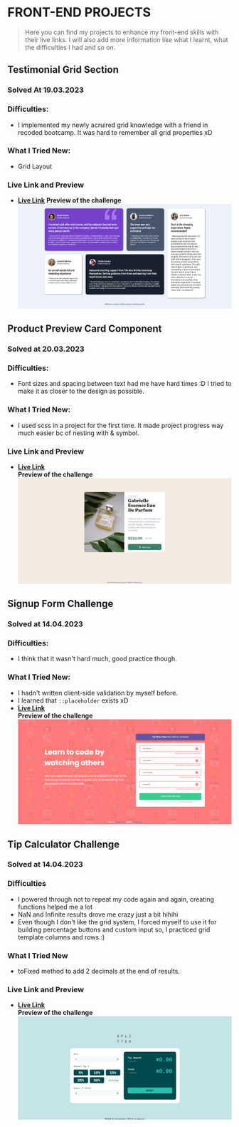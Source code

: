 # FRONT-END PROJECTS

> Here you can find my projects to enhance my front-end skills with their live links.
> I will also add more information like what I learnt, what the difficulties I had and so on.

## Testimonial Grid Section

### Solved At 19.03.2023
### Difficulties:
- I implemented my newly acruired grid knowledge with a friend in recoded bootcamp. It was hard to remember all grid properties xD
### What I Tried New:
- Grid Layout
### Live Link and Preview
- __[Live Link](https://cheerful-moonbeam-d9cbdb.netlify.app/)__
**Preview of the challenge**
![Snapshot of product preview challenge](./snapshots/testimonial-grid.png)

## Product Preview Card Component
### Solved at 20.03.2023
### Difficulties:
- Font sizes and spacing between text had me have hard times :D I tried to make it as closer to the design as possible.
### What I Tried New:
- I used scss in a project for the first time. It made project progress way much easier bc of nesting with & symbol.

### Live Link and Preview
- __[Live Link](https://4furki4-product-preview-card.netlify.app/)__ \
**Preview of the challenge**
![Snapshot of product preview challenge](./snapshots/product-preview-ss.png)

## Signup Form Challenge
### Solved at 14.04.2023
### Difficulties:
  - I think that it wasn't hard much, good practice though.
### What I Tried New:
  - I hadn't written client-side validation by myself before.
  - I learned that ``::placeholder`` exists xD
- __[Live Link](https://4furki4-signup-form-challange.netlify.app/)__ \
**Preview of the challenge**
![Snapshot of signup form challenge](./snapshots/signup-form-challenge.png)

## Tip Calculator Challenge
### Solved at 14.04.2023

### Difficulties
- I powered through not to repeat my code again and again, creating functions helped me a lot
- NaN and Infinite results drove me crazy just a bit hihihi
- Even though I don't like the grid system, I forced myself to use it for building percentage buttons and custom input so, I practiced grid template columns and rows  :)
### What I Tried New

- toFixed method to add 2 decimals at the end of results.
### Live Link and Preview
- __[Live Link](https://tip-calculator-4furki4.netlify.app)__ \
**Preview of the challenge**
![Snapshot of product preview challenge](./snapshots/tip-calculator-challenge.png)


